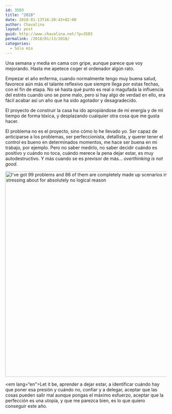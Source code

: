 ```yaml
---
id: 3503
title: "2018"
date: 2018-01-13T16:20:43+02:00
author: Chavalina
layout: post
guid: http://www.chavalina.net/?p=3503
permalink: /2018/01/13/2018/
categories:
  - Sólo mío
---
```

Una semana y media en cama con gripe, aunque parece que voy mejorando. Hasta me apetece coger el ordenador algún rato.

Empezar el año enferma, cuando normalmente tengo muy buena salud, favorece aún más el talante reflexivo que siempre llega por estas fechas, con el fin de etapa. No sé hasta qué punto es real o magufada la influencia del estrés cuando uno se pone malo, pero si hay algo de verdad en ello, era fácil acabar así un año que ha sido agotador y desagradecido.

El proyecto de construir la casa ha ido apropiándose de mi energía y de mi tiempo de forma tóxica, y desplazando cualquier otra cosa que me gusta hacer. 

El problema no es el proyecto, sino cómo lo he llevado yo. Ser capaz de anticiparse a los problemas, ser perfeccionista, detallista, y querer tener el control es bueno en determinados momentos, me hace ser buena en mi trabajo, por ejemplo. Pero no saber medirlo, no saber decidir cuándo es positivo y cuándo no toca, cuándo merece la pena dejar estar, es muy autodestructivo. Y más cuando se es previsor de más… <em lang=“en”>overthinking is not good</em>.

<img src="http://www.chavalina.net/imagenes/2018/01/WhatsApp-Image-2017-09-14-at-18.44.07-650x650.jpeg" alt="I&#039;ve got 99 problems and 86 of them are completely made up scenarios in my head that I&#039;m stressing about for absolutely no logical reason" width="640" height="640" class="aligncenter size-large wp-image-3504" srcset="http://www.chavalina.net/imagenes/2018/01/WhatsApp-Image-2017-09-14-at-18.44.07-650x650.jpeg 650w, http://www.chavalina.net/imagenes/2018/01/WhatsApp-Image-2017-09-14-at-18.44.07-150x150.jpeg 150w, http://www.chavalina.net/imagenes/2018/01/WhatsApp-Image-2017-09-14-at-18.44.07-300x300.jpeg 300w, http://www.chavalina.net/imagenes/2018/01/WhatsApp-Image-2017-09-14-at-18.44.07-768x768.jpeg 768w, http://www.chavalina.net/imagenes/2018/01/WhatsApp-Image-2017-09-14-at-18.44.07.jpeg 806w" sizes="(max-width: 640px) 100vw, 640px" /> 

<em lang=“en">Let it be</em>, aprender a dejar estar, a identificar cuándo hay que poner esa presión y cuándo no, confiar y a delegar, aceptar que las cosas pueden salir mal aunque pongas el máximo esfuerzo, aceptar que la perfección es una utopía, y que me parezca bien, es lo que quiero conseguir este año.